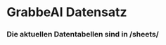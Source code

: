 




































# GrabbeAI Datensatz





### Die aktuellen Datentabellen sind in /sheets/


